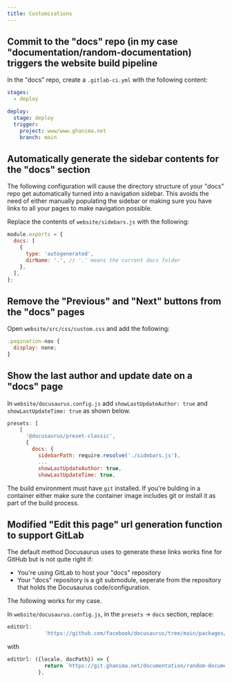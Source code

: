 ```yaml
---
title: Customisations
---
```


## Commit to the "docs" repo (in my case "documentation/random-documentation) triggers the website build pipeline
In the "docs" repo, create a `.gitlab-ci.yml` with the following content:
```yaml title=".gitlab-ci.yml"
stages:
  - deploy

deploy:
  stage: deploy
  trigger:
    project: www/www.ghanima.net
    branch: main
```

## Automatically generate the sidebar contents for the "docs" section
The following configuration will cause the directory structure of your "docs"
repo get automatically turned into a navigation sidebar.  This avoids the need
of either manually populating the sidebar or making sure you have links to all
your pages to make navigation possible.

Replace the contents of `website/sidebars.js` with the following:
```js title="website/sidebars.js"
module.exports = {
  docs: [
    {
      type: 'autogenerated',
      dirName: '.', // '.' means the current docs folder
    },
  ],
};
```

## Remove the "Previous" and "Next" buttons from the "docs" pages
Open `website/src/css/custom.css` and add the following:
```js title="website/src/css/custom.css"
.pagination-nav {
  display: none;
}
```

## Show the last author and update date on a "docs" page
In `website/docusaurus.config.js` add `showLastUpdateAuthor: true` and
`showLastUpdateTime: true` as shown below.

```js title="website/docusaurus.config.js"
presets: [
    [
      '@docusaurus/preset-classic',
      {
        docs: {
          sidebarPath: require.resolve('./sidebars.js'),
          ...
          showLastUpdateAuthor: true,
          showLastUpdateTime: true,
```

The build environment must have `git` installed.  If you're bulding in a
container either make sure the container image includes git or install it as
part of the build process.

## Modified "Edit this page" url generation function to support GitLab
The default method Docusaurus uses to generate these links works fine for GitHub
but is not quite right if:
* You're using GitLab to host your "docs" repository
* Your "docs" repository is a git submodule, seperate from the repository that
  holds the Docusaurus code/configuration.

The following works for my case.

In `website/docusaurus.config.js`, in the `presets` -> `docs` section, replace:
```js title="website/docusaurus.config.js"
editUrl:
            'https://github.com/facebook/docusaurus/tree/main/packages/create-docusaurus/templates/shared/',
```
with
```js title="website/docusaurus.config.js"
editUrl: ({locale, docPath}) => {
            return `https://git.ghanima.net/documentation/random-documentation/-/blob/main/${docPath}`;
          },
```

